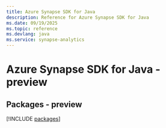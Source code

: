 ```yaml
---
title: Azure Synapse SDK for Java
description: Reference for Azure Synapse SDK for Java
ms.date: 09/19/2025
ms.topic: reference
ms.devlang: java
ms.service: synapse-analytics
---
```

# Azure Synapse SDK for Java - preview
## Packages - preview
[!INCLUDE [packages](synapse-index.md)]